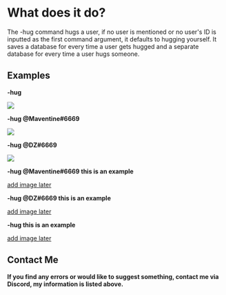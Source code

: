 # What does it do?
The -hug command hugs a user, if no user is mentioned or no user's ID is inputted as the first command argument, it defaults to hugging yourself. It saves a database for every time a user gets hugged and a separate database for every time a user hugs someone.

## Examples
**-hug**

![](https://cdn.discordapp.com/attachments/724940659240337441/741335534030553268/image0.png)

**-hug @Maventine#6669**

![](https://cdn.discordapp.com/attachments/724940659240337441/741333767750156288/image0.png)

**-hug @DZ#6669**

![](https://cdn.discordapp.com/attachments/724940659240337441/741334038727622726/image0.png)

**-hug @Maventine#6669 this is an example**

[add image later]()

**-hug @DZ#6669 this is an example**

[add image later]()

**-hug this is an example**

[add image later]()

## Contact Me
**If you find any errors or would like to suggest something, contact me via Discord, my information is listed above.**
